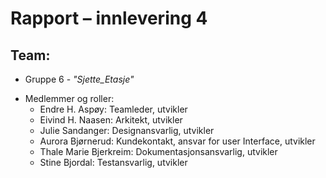 # Rapport – innlevering 4
## Team:
* Gruppe 6 - *"Sjette_Etasje"*
- Medlemmer og roller:
  - Endre H. Aspøy: Teamleder, utvikler
  - Eivind H. Naasen: Arkitekt, utvikler
  - Julie Sandanger: Designansvarlig, utvikler
  - Aurora Bjørnerud: Kundekontakt, ansvar for user Interface, utvikler
  - Thale Marie Bjerkreim: Dokumentasjonsansvarlig, utvikler
  - Stine Bjordal: Testansvarlig, utvikler


